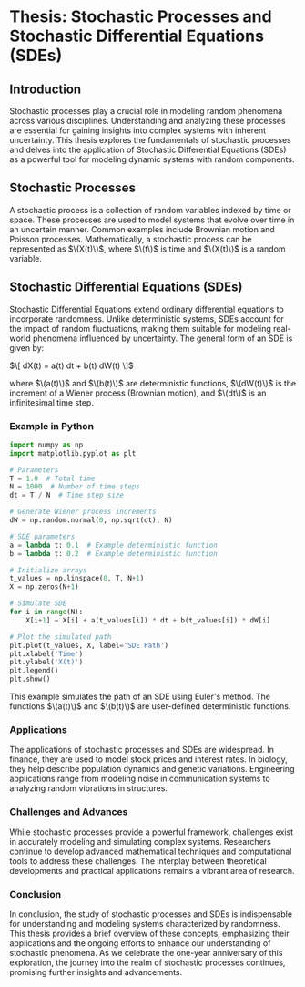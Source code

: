 # Thesis: Stochastic Processes and Stochastic Differential Equations (SDEs)

## Introduction

Stochastic processes play a crucial role in modeling random phenomena across various disciplines. Understanding and analyzing these processes are essential for gaining insights into complex systems with inherent uncertainty. This thesis explores the fundamentals of stochastic processes and delves into the application of Stochastic Differential Equations (SDEs) as a powerful tool for modeling dynamic systems with random components.

## Stochastic Processes

A stochastic process is a collection of random variables indexed by time or space. These processes are used to model systems that evolve over time in an uncertain manner. Common examples include Brownian motion and Poisson processes. Mathematically, a stochastic process can be represented as $\(X(t)\)$, where $\(t\)$ is time and $\(X(t)\)$ is a random variable.

## Stochastic Differential Equations (SDEs)

Stochastic Differential Equations extend ordinary differential equations to incorporate randomness. Unlike deterministic systems, SDEs account for the impact of random fluctuations, making them suitable for modeling real-world phenomena influenced by uncertainty. The general form of an SDE is given by:

$\[ dX(t) = a(t) dt + b(t) dW(t) \]$

where $\(a(t)\)$ and $\(b(t)\)$ are deterministic functions, $\(dW(t)\)$ is the increment of a Wiener process (Brownian motion), and $\(dt\)$ is an infinitesimal time step.

### Example in Python

```python
import numpy as np
import matplotlib.pyplot as plt

# Parameters
T = 1.0  # Total time
N = 1000  # Number of time steps
dt = T / N  # Time step size

# Generate Wiener process increments
dW = np.random.normal(0, np.sqrt(dt), N)

# SDE parameters
a = lambda t: 0.1  # Example deterministic function
b = lambda t: 0.2  # Example deterministic function

# Initialize arrays
t_values = np.linspace(0, T, N+1)
X = np.zeros(N+1)

# Simulate SDE
for i in range(N):
    X[i+1] = X[i] + a(t_values[i]) * dt + b(t_values[i]) * dW[i]

# Plot the simulated path
plt.plot(t_values, X, label='SDE Path')
plt.xlabel('Time')
plt.ylabel('X(t)')
plt.legend()
plt.show()
```

This example simulates the path of an SDE using Euler's method. The functions $\(a(t)\)$ and $\(b(t)\)$ are user-defined deterministic functions.

### Applications
The applications of stochastic processes and SDEs are widespread. In finance, they are used to model stock prices and interest rates. In biology, they help describe population dynamics and genetic variations. Engineering applications range from modeling noise in communication systems to analyzing random vibrations in structures.

### Challenges and Advances
While stochastic processes provide a powerful framework, challenges exist in accurately modeling and simulating complex systems. Researchers continue to develop advanced mathematical techniques and computational tools to address these challenges. The interplay between theoretical developments and practical applications remains a vibrant area of research.

### Conclusion
In conclusion, the study of stochastic processes and SDEs is indispensable for understanding and modeling systems characterized by randomness. This thesis provides a brief overview of these concepts, emphasizing their applications and the ongoing efforts to enhance our understanding of stochastic phenomena. As we celebrate the one-year anniversary of this exploration, the journey into the realm of stochastic processes continues, promising further insights and advancements.
